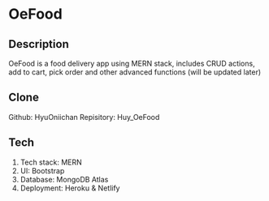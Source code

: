 # OeFood 

## Description 
OeFood is a food delivery app using MERN stack, includes CRUD actions, add to cart, pick order and other advanced functions 
(will be updated later)

## Clone
Github: HyuOniichan 
Repisitory: Huy_OeFood 

## Tech  
1. Tech stack: MERN  
2. UI: Bootstrap 
3. Database: MongoDB Atlas 
4. Deployment: Heroku & Netlify 

